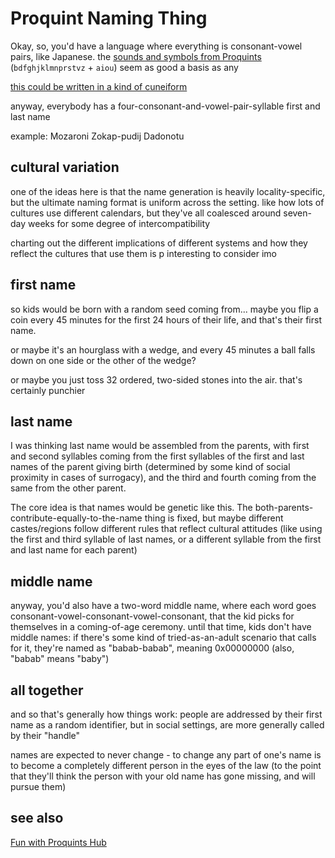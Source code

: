 # Proquint Naming Thing

Okay, so, you'd have a language where everything is consonant-vowel pairs, like Japanese. the [sounds and symbols from Proquints](https://arxiv.org/html/0901.4016#_conclusion_and_specification) (`bdfghjklmnprstvz` + `aiou`) seem as good a basis as any

[this could be written in a kind of cuneiform](9e3f4cad-fa75-4096-a285-3c563cc1ad87.md)

anyway, everybody has a four-consonant-and-vowel-pair-syllable first and last name

example: Mozaroni Zokap-pudij Dadonotu

## cultural variation

one of the ideas here is that the name generation is heavily locality-specific, but the ultimate naming format is uniform across the setting. like how lots of cultures use different calendars, but they've all coalesced around seven-day weeks for some degree of intercompatibility

charting out the different implications of different systems and how they reflect the cultures that use them is p interesting to consider imo

## first name

so kids would be born with a random seed coming from... maybe you flip a coin every 45 minutes for the first 24 hours of their life, and that's their first name.

or maybe it's an hourglass with a wedge, and every 45 minutes a ball falls down on one side or the other of the wedge?

or maybe you just toss 32 ordered, two-sided stones into the air. that's certainly punchier

## last name

I was thinking last name would be assembled from the parents, with first and second syllables coming from the first syllables of the first and last names of the parent giving birth (determined by some kind of social proximity in cases of surrogacy), and the third and fourth coming from the same from the other parent.

The core idea is that names would be genetic like this. The both-parents-contribute-equally-to-the-name thing is fixed, but maybe different castes/regions follow different rules that reflect cultural attitudes (like using the first and third syllable of last names, or a different syllable from the first and last name for each parent)

## middle name

anyway, you'd also have a two-word middle name, where each word goes consonant-vowel-consonant-vowel-consonant, that the kid picks for themselves in a coming-of-age ceremony. until that time, kids don't have middle names: if there's some kind of tried-as-an-adult scenario that calls for it, they're named as "babab-babab", meaning 0x00000000 (also, "babab" means "baby")

## all together

and so that's generally how things work: people are addressed by their first name as a random identifier, but in social settings, are more generally called by their "handle"

names are expected to never change - to change any part of one's name is to become a completely different person in the eyes of the law (to the point that they'll think the person with your old name has gone missing, and will pursue them)

## see also

[Fun with Proquints Hub](e6a165a7-64b0-4215-aab6-c391ee82d66d.md)
